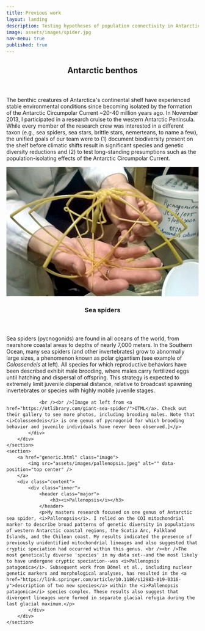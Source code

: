 ```yaml
---
title: Previous work
layout: landing
description: Testing hypotheses of population connectivity in Antarctic sea spiders
image: assets/images/spider.jpg
nav-menu: true
published: true
---
```


<!-- Main -->
<div id="main">

<!-- One -->
<section id="one">
	<div class="inner">
		<header class="major">
			<h2>Antarctic benthos</h2>
		</header>
		<p>The benthic creatures of Antarctica's continental shelf have experienced stable environmental conditions since becoming isolated by the formation of the Antarctic Circumpolar Current ~20-40 million years ago. In November 2013, I participated in a research cruise to the western Antarctic Peninsula. While every member of the research crew was interested in a different taxon (e.g., sea spiders, sea stars, brittle stars, nemerteans, to name a few), the unified goals of our team were to (1) document biodiversity present on the shelf before climatic shifts result in significant species and genetic diversity reductions and (2) to test long-standing presumptions such as the population-isolating effects of the Antarctic Circumpolar Current. </p>
	</div>
</section>

<!-- Two -->
<section id="two" class="spotlights">
	<section>
		<a href="generic.html" class="image">
			<img src="assets/images/coloss.jpg" alt="" data-position="center center" />
		</a>
		<div class="content">
			<div class="inner">
				<header class="major">
					<h3>Sea spiders</h3>
				</header>
				<p>Sea spiders (pycnogonids) are found in all oceans of the world, from nearshore coastal areas to depths of nearly 7,000 meters. In the Southern Ocean, many sea spiders (and other invertebrates) grow to abnormally large sizes, a phenomenon known as polar gigantism (see example of <i>Colossendeis</i> at left). All species for which reproductive behaviors have been described exhibit male brooding, where males carry fertilized eggs until hatching and dispersal of offspring. This strategy is expected to extremely limit juvenile dispersal distance, relative to broadcast spawning invertebrates or species with highly mobile juvenile stages.
				
				<br /><br />[Image at left from <a href="https://otlibrary.com/giant-sea-spider/">OTML</a>. Check out their gallery to see more photos, including brooding males. Note that <i>Colossendeis</i> is one genus of pycnogonid for which brooding behavior and juvenile individuals have never been observed.]</p>
			</div>
		</div>
	</section>
	<section>
		<a href="generic.html" class="image">
			<img src="assets/images/pallenopsis.jpeg" alt="" data-position="top center" />
		</a>
		<div class="content">
			<div class="inner">
				<header class="major">
					<h3><i>Pallenopsis</i></h3>
				</header>
				<p>My masters research focused on one genus of Antarctic sea spider, <i>Pallenopsis</i>. I relied on the COI mitochondrial marker to describe broad patterns of genetic diversity in populations of western Antarctic coastal regions, the Scotia Arc, Falkland Islands, and the Chilean coast. My results indicated the presence of previously unidentified mitochondrial lineages and also suggested that cryptic speciation had occurred within this genus. <br /><br />The most genetically diverse 'species' in my data set--and the most likely to have undergone cryptic speciation--was <i>Pallenopsis patagonica</i>. Subsequent work from Dömel et al., including nuclear genetic markers and morphological analyses, has resulted in the <a href="https://link.springer.com/article/10.1186/s12983-019-0316-y">description of two new species</a> within the <i>Pallenopsis patagonica</i> species complex. These results also suggest that divergent lineages were formed in separate glacial refugia during the last glacial maximum.</p>
			</div>
		</div>
	</section>

